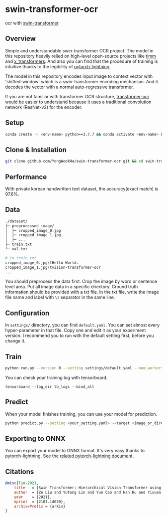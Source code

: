 # swin-transformer-ocr
ocr with [swin-transformer](https://arxiv.org/abs/2103.14030)

## Overview
Simple and understandable swin-transformer OCR project.
The model in this repository heavily relied on high-level open-source projects like [timm](https://github.com/rwightman/pytorch-image-models) and [x_transformers](https://github.com/lucidrains/x-transformers).
And also you can find that the procedure of training is intuitive thanks to the legibility of [pytorch-lightning](https://www.pytorchlightning.ai/).

The model in this repository encodes input image to context vector with 'shifted-window` which is a swin-transformer encoding mechanism. And it decodes the vector with a normal auto-regressive transformer.

If you are not familiar with transformer OCR structure, [transformer-ocr](https://github.com/YongWookHa/transformer-ocr) would be easier to understand because it uses a traditional convolution network (ResNet-v2) for the encoder.
## Setup
```bash
conda create -n <env-name> python==3.7.7 && conda activate <env-name> && pip install basicsr
```
## Clone & Installation
```bash
git clone github.com/YongWookHa/swin-transformer-ocr.git && cd swin-transformer-ocr && mkdir checkpoints && pip install -r requirements.txt
```
## Performance
With private korean handwritten text dataset, the accuracy(exact match) is 97.6%.

## Data
```bash
./dataset/
├─ preprocessed_image/
│  ├─ cropped_image_0.jpg
│  ├─ cropped_image_1.jpg
│  ├─ ...
├─ train.txt
└─ val.txt

# in train.txt
cropped_image_0.jpg\tHello World.
cropped_image_1.jpg\tvision-transformer-ocr
...
```

You should preprocess the data first. Crop the image by word or sentence level area. Put all image data in a specific directory. Ground truth information should be provided with a txt file. In the txt file, write the image file name and label with `\t` separator in the same line.

## Configuration
In `settings/` directory, you can find `default.yaml`. You can set almost every hyper-parameter in that file. Copy one and edit it as your experiment version. I recommend you to run with the default setting first, before you change it.

## Train
```bash
python run.py --version 0 --setting settings/default.yaml --num_workers 16 --batch_size 128
```
You can check your training log with tensorboard.  
```
tensorboard --log_dir tb_logs --bind_all
```  

## Predict  
When your model finishes training, you can use your model for prediction.

```bash  
python predict.py --setting <your_setting.yaml> --target <image_or_directory> --tokenizer <your_tokenizer_pkl> --checkpoint <saved_checkpoint>
```

## Exporting to ONNX  
You can export your model to ONNX format. It's very easy thanks to pytorch-lightning. See the [related pytorch-lightning document](https://pytorch-lightning.readthedocs.io/en/stable/common/production_inference.html).

## Citations

```bibtex
@misc{liu-2021,
    title   = {Swin Transformer: Hierarchical Vision Transformer using Shifted Windows},
	author  = {Ze Liu and Yutong Lin and Yue Cao and Han Hu and Yixuan Wei and Zheng Zhang and Stephen Lin and Baining Guo},
	year    = {2021},
    eprint  = {2103.14030},
	archivePrefix = {arXiv}
}
```
